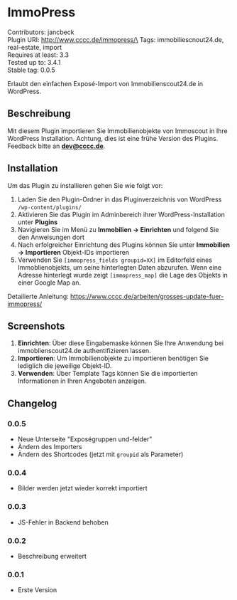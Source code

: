 # ImmoPress

Contributors: jancbeck\
Plugin URI: http://www.cccc.de/immopress/\
Tags: immobiliescnout24.de, real-estate, import\
Requires at least: 3.3\
Tested up to: 3.4.1\
Stable tag: 0.0.5

Erlaubt den einfachen Exposé-Import von Immobilienscout24.de in WordPress.

## Beschreibung

Mit diesem Plugin importieren Sie Immobilienobjekte von Immoscout in Ihre WordPress Installation.
Achtung, dies ist eine frühe Version des Plugins. Feedback bitte an **dev@cccc.de**.

## Installation

Um das Plugin zu installieren gehen Sie wie folgt vor:

1. Laden Sie den Plugin-Ordner in das Pluginverzeichnis von WordPress `/wp-content/plugins/`
2. Aktivieren Sie das Plugin im Adminbereich ihrer WordPress-Installation unter **Plugins**
3. Navigieren Sie im Menü zu **Immobilien → Einrichten** und folgend Sie den Anweisungen dort
4. Nach erfolgreicher Einrichtung des Plugins können Sie unter **Immobilien → Importieren** Objekt-IDs importieren
5. Verwenden Sie `[immopress_fields groupid=XX]` im Editorfeld eines Immoblienobjekts, um seine hinterlegten Daten abzurufen. Wenn eine Adresse hinterlegt wurde zeigt `[immopress_map]` die Lage des Objekts in einer Google Map an.

Detailierte Anleitung: https://www.cccc.de/arbeiten/grosses-update-fuer-immopress/

## Screenshots

1. **Einrichten**: Über diese Eingabemaske können Sie Ihre Anwendung bei immoblienscout24.de authentifizieren lassen.
2. **Importieren**: Um Immobilienobjekte zu importieren benötigen Sie lediglich die jeweilige Objekt-ID.
3. **Verwenden**: Über Template Tags können Sie die importierten Informationen in Ihren Angeboten anzeigen.

## Changelog

### 0.0.5
* Neue Unterseite "Exposégruppen und-felder"
* Ändern des Importers
* Ändern des Shortcodes (jetzt mit `groupid` als Parameter)


### 0.0.4
* Bilder werden jetzt wieder korrekt importiert

### 0.0.3
* JS-Fehler in Backend behoben

### 0.0.2
* Beschreibung erweitert

### 0.0.1
* Erste Version
